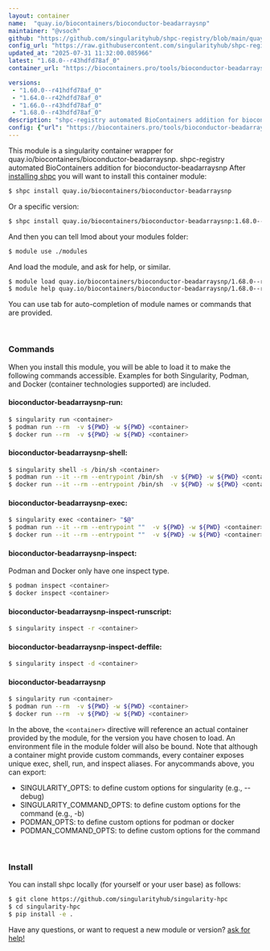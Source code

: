 ```yaml
---
layout: container
name:  "quay.io/biocontainers/bioconductor-beadarraysnp"
maintainer: "@vsoch"
github: "https://github.com/singularityhub/shpc-registry/blob/main/quay.io/biocontainers/bioconductor-beadarraysnp/container.yaml"
config_url: "https://raw.githubusercontent.com/singularityhub/shpc-registry/main/quay.io/biocontainers/bioconductor-beadarraysnp/container.yaml"
updated_at: "2025-07-31 11:32:00.085966"
latest: "1.68.0--r43hdfd78af_0"
container_url: "https://biocontainers.pro/tools/bioconductor-beadarraysnp"

versions:
 - "1.60.0--r41hdfd78af_0"
 - "1.64.0--r42hdfd78af_0"
 - "1.66.0--r43hdfd78af_0"
 - "1.68.0--r43hdfd78af_0"
description: "shpc-registry automated BioContainers addition for bioconductor-beadarraysnp"
config: {"url": "https://biocontainers.pro/tools/bioconductor-beadarraysnp", "maintainer": "@vsoch", "description": "shpc-registry automated BioContainers addition for bioconductor-beadarraysnp", "latest": {"1.68.0--r43hdfd78af_0": "sha256:5c1f410795eceefb939ccdcb35bd770f36d59bb612fc2e4126bd20794df6f6b4"}, "tags": {"1.60.0--r41hdfd78af_0": "sha256:d4308d93287b35f6f36bc7005f7e07e5741e29da9f31bfc8d1b447d34f91f37c", "1.64.0--r42hdfd78af_0": "sha256:63d0cd14fb48a6c39d36704d4e50d14e179468548c081e82a0a9a55bb824b069", "1.66.0--r43hdfd78af_0": "sha256:e0c64d75e4e9340041d4c70147d9a6587c801a4ca625a33490bd77892b9df415", "1.68.0--r43hdfd78af_0": "sha256:5c1f410795eceefb939ccdcb35bd770f36d59bb612fc2e4126bd20794df6f6b4"}, "docker": "quay.io/biocontainers/bioconductor-beadarraysnp"}
---
```


This module is a singularity container wrapper for quay.io/biocontainers/bioconductor-beadarraysnp.
shpc-registry automated BioContainers addition for bioconductor-beadarraysnp
After [installing shpc](#install) you will want to install this container module:


```bash
$ shpc install quay.io/biocontainers/bioconductor-beadarraysnp
```

Or a specific version:

```bash
$ shpc install quay.io/biocontainers/bioconductor-beadarraysnp:1.68.0--r43hdfd78af_0
```

And then you can tell lmod about your modules folder:

```bash
$ module use ./modules
```

And load the module, and ask for help, or similar.

```bash
$ module load quay.io/biocontainers/bioconductor-beadarraysnp/1.68.0--r43hdfd78af_0
$ module help quay.io/biocontainers/bioconductor-beadarraysnp/1.68.0--r43hdfd78af_0
```

You can use tab for auto-completion of module names or commands that are provided.

<br>

### Commands

When you install this module, you will be able to load it to make the following commands accessible.
Examples for both Singularity, Podman, and Docker (container technologies supported) are included.

#### bioconductor-beadarraysnp-run:

```bash
$ singularity run <container>
$ podman run --rm  -v ${PWD} -w ${PWD} <container>
$ docker run --rm  -v ${PWD} -w ${PWD} <container>
```

#### bioconductor-beadarraysnp-shell:

```bash
$ singularity shell -s /bin/sh <container>
$ podman run --it --rm --entrypoint /bin/sh  -v ${PWD} -w ${PWD} <container>
$ docker run --it --rm --entrypoint /bin/sh  -v ${PWD} -w ${PWD} <container>
```

#### bioconductor-beadarraysnp-exec:

```bash
$ singularity exec <container> "$@"
$ podman run --it --rm --entrypoint ""  -v ${PWD} -w ${PWD} <container> "$@"
$ docker run --it --rm --entrypoint ""  -v ${PWD} -w ${PWD} <container> "$@"
```

#### bioconductor-beadarraysnp-inspect:

Podman and Docker only have one inspect type.

```bash
$ podman inspect <container>
$ docker inspect <container>
```

#### bioconductor-beadarraysnp-inspect-runscript:

```bash
$ singularity inspect -r <container>
```

#### bioconductor-beadarraysnp-inspect-deffile:

```bash
$ singularity inspect -d <container>
```



#### bioconductor-beadarraysnp

```bash
$ singularity run <container>
$ podman run --rm  -v ${PWD} -w ${PWD} <container>
$ docker run --rm  -v ${PWD} -w ${PWD} <container>
```


In the above, the `<container>` directive will reference an actual container provided
by the module, for the version you have chosen to load. An environment file in the
module folder will also be bound. Note that although a container
might provide custom commands, every container exposes unique exec, shell, run, and
inspect aliases. For anycommands above, you can export:

 - SINGULARITY_OPTS: to define custom options for singularity (e.g., --debug)
 - SINGULARITY_COMMAND_OPTS: to define custom options for the command (e.g., -b)
 - PODMAN_OPTS: to define custom options for podman or docker
 - PODMAN_COMMAND_OPTS: to define custom options for the command

<br>

### Install

You can install shpc locally (for yourself or your user base) as follows:

```bash
$ git clone https://github.com/singularityhub/singularity-hpc
$ cd singularity-hpc
$ pip install -e .
```

Have any questions, or want to request a new module or version? [ask for help!](https://github.com/singularityhub/singularity-hpc/issues)
